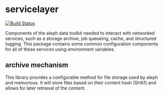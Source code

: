 # servicelayer

[![Build Status](https://travis-ci.org/alephdata/servicelayer.png?branch=master)](https://travis-ci.org/alephdata/servicelayer)

Components of the aleph data toolkit needed to interact with networked services,
such as a storage archive, job queueing, cache, and structured logging. This
package contains some common configuration components for all of these services
using environment variables.

## archive mechanism

This library provides a configurable method for file storage used by aleph and
memorious. It will store files based on their content hash (SHA1) and allows for
later retrieval of the content.

